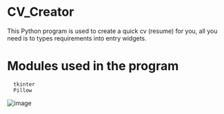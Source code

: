 # CV_Creator
This Python program is used to create a quick cv (resume) for you, all you need is to types requirements into entry widgets.

# Modules used in the program
      tkinter
      Pillow
      
![image](https://user-images.githubusercontent.com/63827449/185015001-040f31ab-0714-43d4-8e9b-4ca4b5bf7d1e.png)
